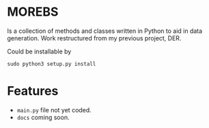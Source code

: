 MOREBS
=======
Is a collection of methods and classes written in Python to aid in data generation. Work restructured from my previous project, DER.

Could be installable by
```
sudo python3 setup.py install
```

Features
=========
- `main.py` file not yet coded.
- `docs` coming soon.
